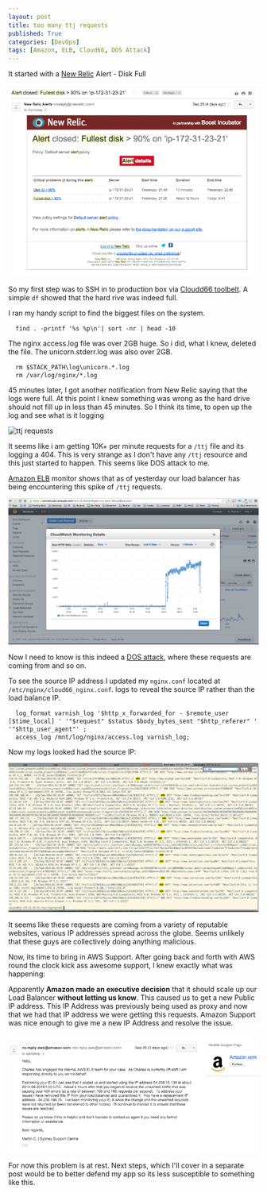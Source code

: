 ```yaml
---
layout: post
title: too many ttj requests
published: True
categories: [DevOps]
tags: [Amazon, ELB, Cloud66, DOS Attack]
---
```


It started with a [New Relic](http://newrelic.com) Alert - Disk Full

![New Relic Alert](/assets/post1/new_relic_alert.png)

So my first step was to SSH in to production box via [Cloudd66 toolbelt](http://help.cloud66.com/toolbelt/introduction.html").
A simple `df` showed that the hard rive was indeed full.

I ran my handy script to find the biggest files on the system.

```
  find . -printf '%s %p\n'| sort -nr | head -10
```

The nginx access.log file was over 2GB huge. So i did, what I knew, deleted the file. The unicorn.stderr.log was also over 2GB.

```
  rm $STACK_PATH\log\unicorn.*.log
  rm /var/log/nginx/*.log
```

45 minutes later, I got another notification from New Relic saying that the logs were full.
At this point I knew something was wrong as the hard drive should not fill up in less than 45 minutes.
So I think its time, to open up the log and see what is it logging

![ttj requests](/assets/post1/ttj_requests.png)

It seems like i am getting 10K+ per minute requests for a `/ttj` file and its logging a 404.
This is very strange as I don't have any `/ttj` resource and this just started to happen.
This seems like DOS attack to me.

[Amazon ELB](http://aws.amazon.com/elasticloadbalancing) monitor shows that as of yesterday our
load balancer has being encountering this spike of `/ttj` requests.

![404 on AWS ELB](/assets/post1/404_on_elb.png)

Now I need to know is this indeed a [DOS attack](http://en.wikipedia.org/wiki/Denial-of-service_attack),
where these requests are coming from and so on.

To see the source IP address I updated my `nginx.conf` located at `/etc/nginx/cloud66_nginx.conf`.
 logs to reveal the source IP rather than the load balance IP.

```
  log_format varnish_log '$http_x_forwarded_for - $remote_user [$time_local] ' '"$request" $status $body_bytes_sent "$http_referer" ' '"$http_user_agent"' ;
  access_log /mnt/log/nginx/access.log varnish_log;
```

Now my logs looked had the source IP:

![log with source ip](/assets/post1/logs_with_ip.png)

It seems like these requests are coming from a variety of reputable websites,
various IP addresses spread across the globe. Seems unlikely that these guys are collectively doing anything malicious.

Now, its time to bring in AWS Support. After going back and forth with AWS round the clock kick ass awesome
support, I knew exactly what was happening:

Apparently **Amazon made an executive decision** that it should scale up
our Load Balancer **without letting us know**. This caused us to get a
new Public IP address. This IP Address was previously being
used as proxy and now that we had that IP address we were getting this requests.
Amazon Support was nice enough to give me a new IP Address and resolve the issue.

![aws email ip changed](/assets/post1/aws_email_ip_changed.png)

For now this problem is at rest. Next steps, which I'll cover in a separate post
would be to better defend my app so its less susceptible to something like this.

